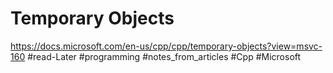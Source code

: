 # Temporary Objects
<https://docs.microsoft.com/en-us/cpp/cpp/temporary-objects?view=msvc-160>
#read-Later 
#programming #notes_from_articles #Cpp #Microsoft 
